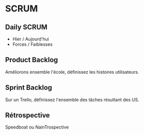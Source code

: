 # SCRUM 

## Daily SCRUM 

* Hier / Aujourd'hui 
* Forces / Faiblesses 

## Product Backlog 

Améliorons ensemble l'école, définissez les histoires utilisateurs. 

## Sprint Backlog 

Sur un Trello, définissez l'ensemble des tâches résultant des US. 

## Rétrospective 

Speedboat ou NainTrospective 

